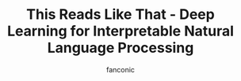 ---
title: This Reads Like That - Deep Learning for Interpretable Natural Language Processing  
author: fanconic
paperauthors: Claudio Fanconi*, Moritz Vandenhirtz*, Severin Husmann, Julia E. Vogt
categories: [ Natural Language Processing, Interpretability, Prototype Learning ]
image: assets/images/thisreadslikethat.png 
venue:  EMNLP 2023 (Poster)
link: https://aclanthology.org/2023.emnlp-main.869/
pdf: https://aclanthology.org/2023.emnlp-main.869.pdf
github: https://github.com/fanconic/this_reads_like_that
---